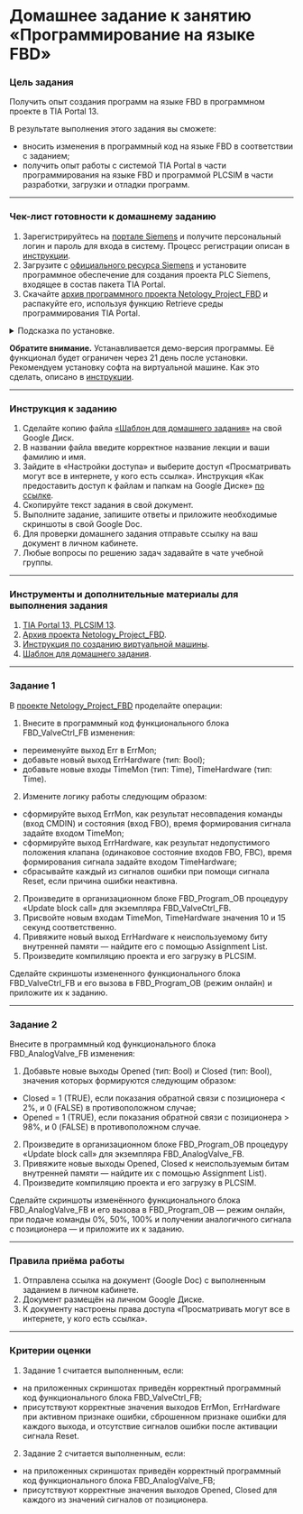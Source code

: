 # Домашнее задание к занятию «Программирование на языке FBD»

### Цель задания

Получить опыт создания программ на языке FBD в программном проекте в TIA Portal 13.

В результате выполнения этого задания вы сможете:

- вносить изменения в программный код на языке FBD в соответствии с заданием;
- получить опыт работы с системой TIA Portal в части программирования на языке FBD и программой PLCSIM в части разработки, загрузки и отладки программ.

------

### Чек-лист готовности к домашнему заданию

1. Зарегистрируйтесь на [портале Siemens](https://mall.industry.siemens.com/goos/WelcomePage.aspx?regionUrl=/ru&language=ru) и получите персональный логин и пароль для входа в систему. Процесс регистрации описан в [инструкции](https://docs.google.com/presentation/d/1RPHvCE2OxBbHRMWSAV2E-HxscZvR2nRIZVHCy8hvjJE/edit?usp=sharing).
2. Загрузите с [официального ресурса Siemens](https://support.industry.siemens.com/cs/document/78793685/simatic-step-7-(tia-portal)-v13-trial-download?dti=0&lc=en-DE) и установите программное обеспечение для создания проекта PLC Siemens, входящее в состав пакета TIA Portal. 
3. Скачайте [архив программного проекта Netology_Project_FBD](https://drive.google.com/file/d/1Vv-Og1fiGtf0ASwlg_1x_4nLln-yFu7U/view?usp=sharing) и распакуйте его, используя функцию Retrieve среды программирования TIA Portal.


<details>
  <summary> Подсказка по установке.</summary>
  
  
1. Скачайте все файлы по [ссылке](https://support.industry.siemens.com/cs/document/109745155/simatic-step-7-including-plcsim-v13-sp2-trial-download?dti=0&lc=en-DE) в две отдельные папки:
 
  - STEP 7 Professional V13 SP2 (DVD 1, DVD 2, SHA-256 checksum).
 
  ![image](https://github.com/netology-code/phd-homeworks/blob/main/6.6/Step7_1.png)

  - SIMATIC STEP 7 PLCSIM V13 SP2 for STEP 7 Basic and STEP 7 Professional (включая SHA-256 checksum).
 
    ![image](https://github.com/netology-code/phd-homeworks/blob/main/6.6/Step7_2.png)

2. Запустите установочный файл SIMATIC_STEP_7_Professional_V13_SP2_Upd4.exe, пройдите стандартную процедуру установки.
3. Запустите установочный файл SIMATIC_S7_PLCSIM_V13_SP2.exe, пройдите стандартную процедуру установки.

    ---
  
</details>
  
**Обратите внимание.** Устанавливается демо-версия программы. Её функционал будет ограничен через 21 день после установки. Рекомендуем установку софта на виртуальной машине. Как это сделать, описано в [инструкции](https://docs.google.com/presentation/d/1psnSlotXT7cr8ECnaZaTCDLnIyYOGUzCArLeydeRztY/edit?usp=sharing).



------

### Инструкция к заданию

1. Сделайте копию файла [«Шаблон для домашнего задания»](https://docs.google.com/document/d/1MiwldIkT0D7OWcygHadT0PwvF4M3eY3FKipRuTsttIs/edit?usp=sharing) на свой Google Диск.
2. В названии файла введите корректное название лекции и ваши фамилию и имя.
3. Зайдите в «Настройки доступа» и выберите доступ «Просматривать могут все в интернете, у кого есть ссылка». Инструкция «Как предоставить доступ к файлам и папкам на Google Диске» [по ссылке](https://support.google.com/docs/answer/2494822?hl=ru&co=GENIE.Platform%3DDesktop).
4. Скопируйте текст задания в свой документ.
5. Выполните задание, запишите ответы и приложите необходимые скриншоты в свой Google Doc.
6. Для проверки домашнего задания отправьте ссылку на ваш документ в личном кабинете.
7. Любые вопросы по решению задач задавайте в чате учебной группы.


------

### Инструменты и дополнительные материалы для выполнения задания

1. [TIA Portal 13, PLCSIM 13](https://support.industry.siemens.com/cs/document/109745155/simatic-step-7-including-plcsim-v13-sp2-trial-download?dti=0&lc=en-WW).
2. [Архив проекта Netology_Project_FBD](https://drive.google.com/file/d/1Vv-Og1fiGtf0ASwlg_1x_4nLln-yFu7U/view?usp=sharing).
3. [Инструкция по созданию виртуальной машины](https://docs.google.com/presentation/d/1psnSlotXT7cr8ECnaZaTCDLnIyYOGUzCArLeydeRztY/edit?usp=sharing).
4. [Шаблон для домашнего задания](https://docs.google.com/document/d/178B47bzn1EpAnIus6CENF2T5WhJeYAqxpfcolAxQ5l4/edit?usp=sharing).

------

### Задание 1

В [проекте Netology_Project_FBD](https://drive.google.com/file/d/1Vv-Og1fiGtf0ASwlg_1x_4nLln-yFu7U/view?usp=sharing) проделайте операции:

1. Внесите в программный код функционального блока FBD_ValveCtrl_FB изменения:

  - переименуйте выход Err в ErrMon;
  - добавьте новый выход ErrHardware (тип: Bool);
  - добавьте новые входы TimeMon (тип: Time), TimeHardware (тип: Time).
  
2. Измените логику работы следующим образом:

  - сформируйте выход ErrMon, как результат несовпадения команды (вход CMDIN) и состояния (вход FBO), время формирования сигнала задайте входом TimeMon;
  - сформируйте выход ErrHardware, как результат недопустимого положения клапана (одинаковое состояние входов FBO, FBC), время формирования сигнала задайте входом TimeHardware;
  - сбрасывайте каждый из сигналов ошибки  при помощи сигнала Reset, если причина ошибки неактивна.

2. Произведите в организационном блоке FBD_Program_OB процедуру «Update block call» для экземпляра FBD_ValveCtrl_FB.
3. Присвойте новым входам TimeMon, TimeHardware значения 10 и 15 секунд соответственно.
4. Привяжите новый выход ErrHardware к неиспользуемому биту внутренней памяти — найдите его с помощью Assignment List.
5. Произведите компиляцию проекта и его загрузку в PLCSIM.

Сделайте скриншоты измененного функционального блока FBD_ValveCtrl_FB и его вызова в FBD_Program_OB (режим онлайн) и приложите их к заданию.

------

### Задание 2

Внесите в программный код функционального блока FBD_AnalogValve_FB изменения:

1. Добавьте новые выходы Opened (тип: Bool) и Closed (тип: Bool), значения которых формируются следующим образом:
 - Closed = 1 (TRUE), если показания обратной связи с позиционера < 2%, и 0 (FALSE) в противоположном случае;
 - Opened = 1 (TRUE), если показания обратной связи с позиционера > 98%, и 0 (FALSE) в противоположном случае.
2. Произведите в организационном блоке FBD_Program_OB процедуру «Update block call» для экземпляра FBD_AnalogValve_FB.
3. Привяжите новые выходы Opened, Closed к неиспользуемым битам внутренней памяти — найдите их с помощью Assignment List).
4. Произведите компиляцию проекта и его загрузку в PLCSIM.

Сделайте скриншоты изменённого функционального блока FBD_AnalogValve_FB и его вызова в FBD_Program_OB — режим онлайн, при подаче команды 0%, 50%, 100% и получении аналогичного сигнала с позиционера — и приложите их к заданию.

------

### Правила приёма работы

1. Отправлена ссылка на документ (Google Doc) с выполненным заданием в личном кабинете.
2. Документ размещён на личном Google Диске.
3. К документу настроены права доступа «Просматривать могут все в интернете, у кого есть ссылка».

------

### Критерии оценки

1. Задание 1 считается выполненным, если:

- на приложенных скриншотах приведён корректный программный код функционального блока FBD_ValveCtrl_FB;
- присутствуют корректные значения выходов ErrMon, ErrHardware при активном признаке ошибки, сброшенном признаке ошибки для каждого выхода, и отсутствие сигналов ошибки после активации сигнала Reset.

2. Задание 2 считается выполненным, если:

- на приложенных скриншотах приведён корректный программный код функционального блока FBD_AnalogValve_FB;
- присутствуют корректные значения выходов Opened, Closed для каждого из значений сигналов от позиционера. 

